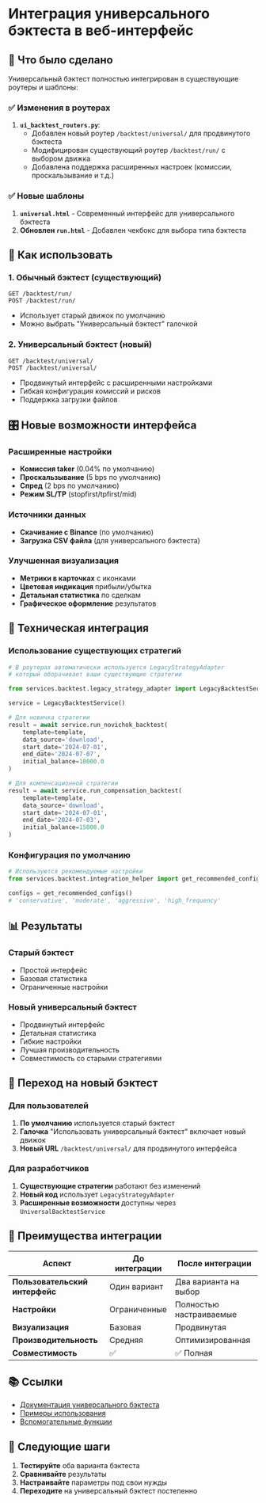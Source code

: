 # Интеграция универсального бэктеста в веб-интерфейс

## 🎯 Что было сделано

Универсальный бэктест полностью интегрирован в существующие роутеры и шаблоны:

### ✅ Изменения в роутерах

1. **`ui_backtest_routers.py`**:
   - Добавлен новый роутер `/backtest/universal/` для продвинутого бэктеста
   - Модифицирован существующий роутер `/backtest/run/` с выбором движка
   - Добавлена поддержка расширенных настроек (комиссии, проскальзывание и т.д.)

### ✅ Новые шаблоны

1. **`universal.html`** - Современный интерфейс для универсального бэктеста
2. **Обновлен `run.html`** - Добавлен чекбокс для выбора типа бэктеста

## 🚀 Как использовать

### 1. Обычный бэктест (существующий)
```
GET /backtest/run/
POST /backtest/run/
```
- Использует старый движок по умолчанию
- Можно выбрать "Универсальный бэктест" галочкой

### 2. Универсальный бэктест (новый)
```
GET /backtest/universal/
POST /backtest/universal/
```
- Продвинутый интерфейс с расширенными настройками
- Гибкая конфигурация комиссий и рисков
- Поддержка загрузки файлов

## 🎛️ Новые возможности интерфейса

### Расширенные настройки
- **Комиссия taker** (0.04% по умолчанию)
- **Проскальзывание** (5 bps по умолчанию)
- **Спред** (2 bps по умолчанию)
- **Режим SL/TP** (stopfirst/tpfirst/mid)

### Источники данных
- **Скачивание с Binance** (по умолчанию)
- **Загрузка CSV файла** (для универсального бэктеста)

### Улучшенная визуализация
- **Метрики в карточках** с иконками
- **Цветовая индикация** прибыли/убытка
- **Детальная статистика** по сделкам
- **Графическое оформление** результатов

## 🔧 Техническая интеграция

### Использование существующих стратегий

```python
# В роутерах автоматически используется LegacyStrategyAdapter
# который оборачивает ваши существующие стратегии

from services.backtest.legacy_strategy_adapter import LegacyBacktestService

service = LegacyBacktestService()

# Для новичка стратегии
result = await service.run_novichok_backtest(
    template=template,
    data_source='download',
    start_date='2024-07-01',
    end_date='2024-07-07',
    initial_balance=10000.0
)

# Для компенсационной стратегии
result = await service.run_compensation_backtest(
    template=template,
    data_source='download',
    start_date='2024-07-01',
    end_date='2024-07-03',
    initial_balance=15000.0
)
```

### Конфигурация по умолчанию

```python
# Используются рекомендуемые настройки
from services.backtest.integration_helper import get_recommended_configs

configs = get_recommended_configs()
# 'conservative', 'moderate', 'aggressive', 'high_frequency'
```

## 📊 Результаты

### Старый бэктест
- Простой интерфейс
- Базовая статистика
- Ограниченные настройки

### Новый универсальный бэктест
- Продвинутый интерфейс
- Детальная статистика
- Гибкие настройки
- Лучшая производительность
- Совместимость со старыми стратегиями

## 🔄 Переход на новый бэктест

### Для пользователей
1. **По умолчанию** используется старый бэктест
2. **Галочка** "Использовать универсальный бэктест" включает новый движок
3. **Новый URL** `/backtest/universal/` для продвинутого интерфейса

### Для разработчиков
1. **Существующие стратегии** работают без изменений
2. **Новый код** использует `LegacyStrategyAdapter`
3. **Расширенные возможности** доступны через `UniversalBacktestService`

## 🎯 Преимущества интеграции

| Аспект | До интеграции | После интеграции |
|--------|----------------|------------------|
| **Пользовательский интерфейс** | Один вариант | Два варианта на выбор |
| **Настройки** | Ограниченные | Полностью настраиваемые |
| **Визуализация** | Базовая | Продвинутая |
| **Производительность** | Средняя | Оптимизированная |
| **Совместимость** | ✅ | ✅ Полная |

## 📚 Ссылки

- [Документация универсального бэктеста](../../services/backtest/README.md)
- [Примеры использования](../../services/backtest/examples.py)
- [Вспомогательные функции](../../services/backtest/integration_helper.py)

## 🚀 Следующие шаги

1. **Тестируйте** оба варианта бэктеста
2. **Сравнивайте** результаты
3. **Настраивайте** параметры под свои нужды
4. **Переходите** на универсальный бэктест постепенно
